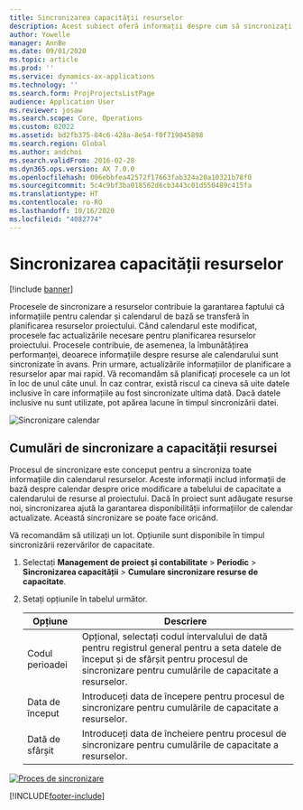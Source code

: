 ```yaml
---
title: Sincronizarea capacității resurselor
description: Acest subiect oferă informații despre cum să sincronizați capacitatea unei resurse între calendare și proiecte.
author: Yowelle
manager: AnnBe
ms.date: 09/01/2020
ms.topic: article
ms.prod: ''
ms.service: dynamics-ax-applications
ms.technology: ''
ms.search.form: ProjProjectsListPage
audience: Application User
ms.reviewer: josaw
ms.search.scope: Core, Operations
ms.custom: 82022
ms.assetid: bd2fb375-84c6-428a-8e54-f0f719045898
ms.search.region: Global
ms.author: andchoi
ms.search.validFrom: 2016-02-28
ms.dyn365.ops.version: AX 7.0.0
ms.openlocfilehash: 006ebbfea42572f17663fab324a20a10321b78f0
ms.sourcegitcommit: 5c4c9bf3ba018562d6cb3443c01d550489c415fa
ms.translationtype: HT
ms.contentlocale: ro-RO
ms.lasthandoff: 10/16/2020
ms.locfileid: "4082774"
---
```

# <a name="synchronize-resource-capacity"></a>Sincronizarea capacității resurselor

[!include [banner](../includes/banner.md)]

Procesele de sincronizare a resurselor contribuie la garantarea faptului că informațiile pentru calendar și calendarul de bază se transferă în planificarea resurselor proiectului. Când calendarul este modificat, procesele fac actualizările necesare pentru planificarea resurselor proiectului. Procesele contribuie, de asemenea, la îmbunătățirea performanței, deoarece informațiile despre resurse ale calendarului sunt sincronizate în avans. Prin urmare, actualizările informațiilor de planificare a resurselor apar mai rapid. Vă recomandăm să planificați procesele ca un lot în loc de unul câte unul. În caz contrar, există riscul ca cineva să uite datele inclusive în care informațiile au fost sincronizate ultima dată. Dacă datele inclusive nu sunt utilizate, pot apărea lacune în timpul sincronizării datei.

![Sincronizare calendar](./media/projectresourcing04-1024x471.jpg)

## <a name="synchronize-resource-capacity-roll-ups"></a>Cumulări de sincronizare a capacității resursei

Procesul de sincronizare este conceput pentru a sincroniza toate informațiile din calendarul resurselor. Aceste informații includ informații de bază despre calendar despre orice modificare a tabelului de capacitate a calendarului de resurse al proiectului. Dacă în proiect sunt adăugate resurse noi, sincronizarea ajută la garantarea disponibilității informațiilor de calendar actualizate. Această sincronizare se poate face oricând.

Vă recomandăm să utilizați un lot. Opțiunile sunt disponibile în timpul sincronizării rezervărilor de capacitate.

1. Selectați **Management de proiect și contabilitate** &gt; **Periodic** &gt; **Sincronizarea capacității** &gt; **Cumulare sincronizare resurse de capacitate**.
2. Setați opțiunile în tabelul următor.

    | Opțiune      | Descriere |
    |-------------|-------------|
    | Codul perioadei | Opțional, selectați codul intervalului de dată pentru registrul general pentru a seta datele de început și de sfârșit pentru procesul de sincronizare pentru cumulările de capacitate a resurselor. |
    | Data de început  | Introduceți data de începere pentru procesul de sincronizare pentru cumulările de capacitate a resurselor. |
    | Dată de sfârșit    | Introduceți data de încheiere pentru procesul de sincronizare pentru cumulările de capacitate a resurselor. |

[![Proces de sincronizare](./media/projectresourcing09.jpg)](./media/projectresourcing09.jpg)


[!INCLUDE[footer-include](../includes/footer-banner.md)]